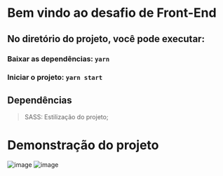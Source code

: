# Bem vindo ao desafio de Front-End

## No diretório do projeto, você pode executar:

### Baixar as dependências: `yarn`

### Iniciar o projeto: `yarn start`

## Dependências
> SASS: Estilização do projeto; <br/>


# Demonstração do projeto
![image](https://user-images.githubusercontent.com/58302084/203575642-13d5f425-f10c-4634-9ddc-13844cab3288.png)
![image](https://user-images.githubusercontent.com/58302084/203575843-5f085878-55f9-4dda-a908-2dad4fe78ce1.png)


